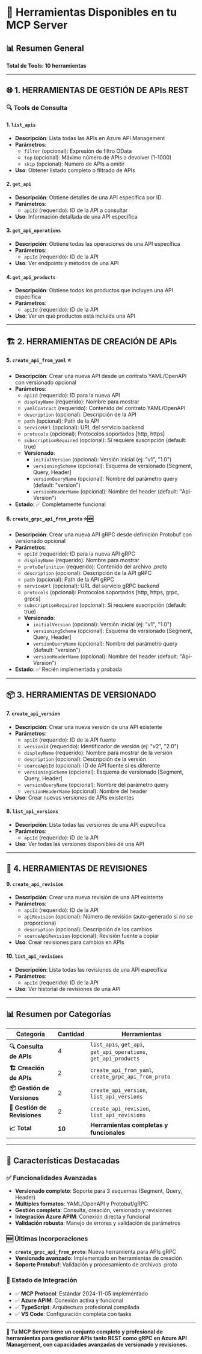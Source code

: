 # 🔧 **Herramientas Disponibles en tu MCP Server**

## 📊 **Resumen General**
**Total de Tools: 10 herramientas**

---

## 🌐 **1. HERRAMIENTAS DE GESTIÓN DE APIs REST**

### 🔍 **Tools de Consulta**

#### 1. **`list_apis`**
- **Descripción**: Lista todas las APIs en Azure API Management
- **Parámetros**:
  - `filter` (opcional): Expresión de filtro OData
  - `top` (opcional): Máximo número de APIs a devolver (1-1000)
  - `skip` (opcional): Número de APIs a omitir
- **Uso**: Obtener listado completo o filtrado de APIs

#### 2. **`get_api`**
- **Descripción**: Obtiene detalles de una API específica por ID
- **Parámetros**:
  - `apiId` (requerido): ID de la API a consultar
- **Uso**: Información detallada de una API específica

#### 3. **`get_api_operations`**
- **Descripción**: Obtiene todas las operaciones de una API específica
- **Parámetros**:
  - `apiId` (requerido): ID de la API
- **Uso**: Ver endpoints y métodos de una API

#### 4. **`get_api_products`**
- **Descripción**: Obtiene todos los productos que incluyen una API específica
- **Parámetros**:
  - `apiId` (requerido): ID de la API
- **Uso**: Ver en qué productos está incluida una API

---

## 🏗️ **2. HERRAMIENTAS DE CREACIÓN DE APIs**

#### 5. **`create_api_from_yaml`** ⭐
- **Descripción**: Crear una nueva API desde un contrato YAML/OpenAPI con versionado opcional
- **Parámetros**:
  - `apiId` (requerido): ID para la nueva API
  - `displayName` (requerido): Nombre para mostrar
  - `yamlContract` (requerido): Contenido del contrato YAML/OpenAPI
  - `description` (opcional): Descripción de la API
  - `path` (opcional): Path de la API
  - `serviceUrl` (opcional): URL del servicio backend
  - `protocols` (opcional): Protocolos soportados [http, https]
  - `subscriptionRequired` (opcional): Si requiere suscripción (default: true)
  - **Versionado**:
    - `initialVersion` (opcional): Versión inicial (ej: "v1", "1.0")
    - `versioningScheme` (opcional): Esquema de versionado [Segment, Query, Header]
    - `versionQueryName` (opcional): Nombre del parámetro query (default: "version")
    - `versionHeaderName` (opcional): Nombre del header (default: "Api-Version")
- **Estado**: ✅ Completamente funcional

#### 6. **`create_grpc_api_from_proto`** ⭐🆕
- **Descripción**: Crear una nueva API gRPC desde definición Protobuf con versionado opcional
- **Parámetros**:
  - `apiId` (requerido): ID para la nueva API gRPC
  - `displayName` (requerido): Nombre para mostrar
  - `protoDefinition` (requerido): Contenido del archivo .proto
  - `description` (opcional): Descripción de la API gRPC
  - `path` (opcional): Path de la API gRPC
  - `serviceUrl` (opcional): URL del servicio gRPC backend
  - `protocols` (opcional): Protocolos soportados [http, https, grpc, grpcs]
  - `subscriptionRequired` (opcional): Si requiere suscripción (default: true)
  - **Versionado**:
    - `initialVersion` (opcional): Versión inicial (ej: "v1", "1.0")
    - `versioningScheme` (opcional): Esquema de versionado [Segment, Query, Header]
    - `versionQueryName` (opcional): Nombre del parámetro query (default: "version")
    - `versionHeaderName` (opcional): Nombre del header (default: "Api-Version")
- **Estado**: ✅ Recién implementada y probada

---

## 📦 **3. HERRAMIENTAS DE VERSIONADO**

#### 7. **`create_api_version`**
- **Descripción**: Crear una nueva versión de una API existente
- **Parámetros**:
  - `apiId` (requerido): ID de la API fuente
  - `versionId` (requerido): Identificador de versión (ej: "v2", "2.0")
  - `displayName` (requerido): Nombre para mostrar de la versión
  - `description` (opcional): Descripción de la versión
  - `sourceApiId` (opcional): ID de API fuente si es diferente
  - `versioningScheme` (opcional): Esquema de versionado [Segment, Query, Header]
  - `versionQueryName` (opcional): Nombre del parámetro query
  - `versionHeaderName` (opcional): Nombre del header
- **Uso**: Crear nuevas versiones de APIs existentes

#### 8. **`list_api_versions`**
- **Descripción**: Lista todas las versiones de una API específica
- **Parámetros**:
  - `apiId` (requerido): ID de la API
- **Uso**: Ver todas las versiones disponibles de una API

---

## 🔄 **4. HERRAMIENTAS DE REVISIONES**

#### 9. **`create_api_revision`**
- **Descripción**: Crear una nueva revisión de una API existente
- **Parámetros**:
  - `apiId` (requerido): ID de la API
  - `apiRevision` (opcional): Número de revisión (auto-generado si no se proporciona)
  - `description` (opcional): Descripción de los cambios
  - `sourceApiRevision` (opcional): Revisión fuente a copiar
- **Uso**: Crear revisiones para cambios en APIs

#### 10. **`list_api_revisions`**
- **Descripción**: Lista todas las revisiones de una API específica
- **Parámetros**:
  - `apiId` (requerido): ID de la API
- **Uso**: Ver historial de revisiones de una API

---

## 📊 **Resumen por Categorías**

| Categoría | Cantidad | Herramientas |
|-----------|----------|-------------|
| **🔍 Consulta de APIs** | 4 | `list_apis`, `get_api`, `get_api_operations`, `get_api_products` |
| **🏗️ Creación de APIs** | 2 | `create_api_from_yaml`, `create_grpc_api_from_proto` |
| **📦 Gestión de Versiones** | 2 | `create_api_version`, `list_api_versions` |
| **🔄 Gestión de Revisiones** | 2 | `create_api_revision`, `list_api_revisions` |
| **📈 Total** | **10** | **Herramientas completas y funcionales** |

---

## 🌟 **Características Destacadas**

### ✅ **Funcionalidades Avanzadas**
- **Versionado completo**: Soporte para 3 esquemas (Segment, Query, Header)
- **Múltiples formatos**: YAML/OpenAPI y Protobuf/gRPC
- **Gestión completa**: Consulta, creación, versionado y revisiones
- **Integración Azure APIM**: Conexión directa y funcional
- **Validación robusta**: Manejo de errores y validación de parámetros

### 🆕 **Últimas Incorporaciones**
- **`create_grpc_api_from_proto`**: Nueva herramienta para APIs gRPC
- **Versionado avanzado**: Implementado en herramientas de creación
- **Soporte Protobuf**: Validación y procesamiento de archivos .proto

### 🔗 **Estado de Integración**
- ✅ **MCP Protocol**: Estándar 2024-11-05 implementado
- ✅ **Azure APIM**: Conexión activa y funcional
- ✅ **TypeScript**: Arquitectura profesional compilada
- ✅ **VS Code**: Configuración completa con tasks

---

**🎯 Tu MCP Server tiene un conjunto completo y profesional de herramientas para gestionar APIs tanto REST como gRPC en Azure API Management, con capacidades avanzadas de versionado y revisiones.**